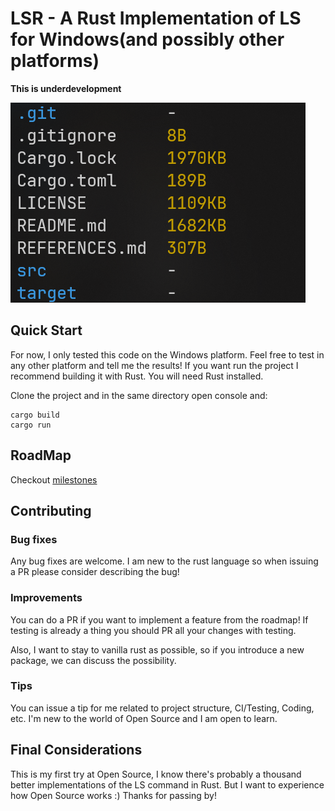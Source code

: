 # LSR - A Rust Implementation of LS for Windows(and possibly other platforms)

**This is underdevelopment**

![Screenshots of lsr](screenshot.png)

## Quick Start

For now, I only tested this code on the Windows platform. Feel free to test in any other platform and tell me the results!
If you want run the project I recommend building it with Rust.
You will need Rust installed.

Clone the project and in the same directory open console and:

```console
cargo build
cargo run
```

## RoadMap

Checkout [milestones](https://github.com/schneiderchristopher/lsr/milestones)

## Contributing

### Bug fixes

Any bug fixes are welcome. I am new to the rust language so when issuing a PR please consider describing the bug!


### Improvements

You can do a PR if you want to implement a feature from the roadmap! If testing is already a thing you should PR all your changes with testing.

Also, I want to stay to vanilla rust as possible, so if you introduce a new package, we can discuss the possibility.

### Tips

You can issue a tip for me related to project structure, CI/Testing, Coding, etc. I'm new to the world of Open Source and I am open to learn.

## Final Considerations

This is my first try at Open Source, I know there's probably a thousand better implementations of the LS command in Rust. But I want to experience how Open Source works :) Thanks for passing by!
